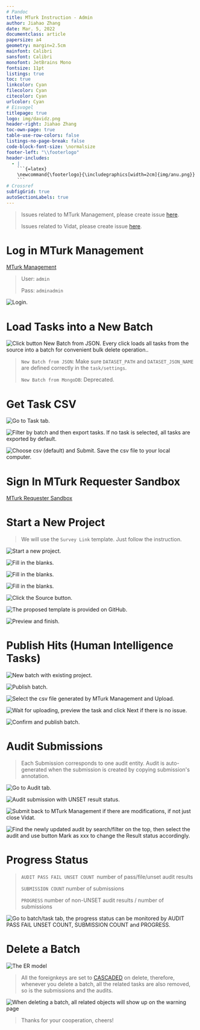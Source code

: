 ```yaml
---
# Pandoc
title: MTurk Instruction - Admin
author: Jiahao Zhang
date: Mar. 5, 2022
documentclass: article
papersize: a4
geometry: margin=2.5cm
mainfont: Calibri
sansfont: Calibri
monofont: JetBrains Mono
fontsize: 11pt
listings: true
toc: true
linkcolor: Cyan
filecolor: Cyan
citecolor: Cyan
urlcolor: Cyan
# Eisvogel
titlepage: true
logo: img/davidz.png
header-right: Jiahao Zhang
toc-own-page: true
table-use-row-colors: false
listings-no-page-break: false
code-block-font-size: \normalsize
footer-left: "\\footerlogo"
header-includes:
  - |
    ```{=latex}
    \newcommand{\footerlogo}{\includegraphics[width=2cm]{img/anu.png}}
    ```
# Crossref
subfigGrid: true
autoSectionLabels: true
---
```


> Issues related to MTurk Management, please create issue [here](https://github.com/DavidZhang73/MTurkManagement/issues).
>
> Issues related to Vidat, please create issue [here](https://github.com/anucvml/vidat/issues).

# Log in MTurk Management

[MTurk Management](https://mturk.davidz.cn)

> User: `admin`
>
> Pass: `adminadmin`

![Login.](img/step0-1.png)

# Load Tasks into a New Batch

![Click button `New Batch from JSON`. Every click loads all tasks from the source into a batch for convenient bulk delete operation..](img/step0-2.png)

> `New Batch from JSON`: Make sure `DATASET_PATH` and `DATASET_JSON_NAME` are defined correctly in the `task/settings`.
>
> `New Batch from MongoDB`: Deprecated.

# Get Task CSV

![Go to Task tab.](img/step0-3.png)

![Filter by batch and then export tasks. If no task is selected, all tasks are exported by default.](img/step0-4.png)

![Choose `csv` (default) and Submit. Save the csv file to your local computer.](img/step0-5.png)

# Sign In MTurk Requester Sandbox

[MTurk Requester Sandbox](https://requestersandbox.mturk.com/signin_options)

# Start a New Project

> We will use the `Survey Link` template. Just follow the instruction.

![Start a new project.](img/start-a-project.png)

![Fill in the blanks.](img/step2-1.png)

![Fill in the blanks.](img/step2-2.png)

![Fill in the blanks.](img/step2-3.png)

![Click the `Source` button.](img/step3-1.png)

![The proposed template is provided on [GitHub](https://github.com/DavidZhang73/MTurkManagement/blob/main/MTurkFrontend/index.html).](img/step3-2.png)

![Preview and finish.](img/step4.png)

# Publish Hits (Human Intelligence Tasks)

![New batch with existing project.](img/step5-1.png)

![Publish batch.](img/step5-2.png)

![Select the csv file generated by MTurk Management and Upload.](img/step5-3.png)

![Wait for uploading, preview the task and click Next if there is no issue.](img/step5-4.png)

![Confirm and publish batch.](img/step5-5.png)

# Audit Submissions

> Each Submission corresponds to one audit entity. Audit is auto-generated when the submission is created by copying submission's annotation.

![Go to Audit tab.](img/step6-1.png)

![Audit submission with `UNSET` result status.](img/step6-2.png)

![Submit back to MTurk Management if there are modifications, if not just close Vidat.](img/step6-3.png)

![Find the newly updated audit by search/filter on the top, then select the audit and use button `Mark as xxx` to change the Result status accordingly.](img/step6-4.png)

# Progress Status

> `AUDIT PASS FAIL UNSET COUNT `number of pass/file/unset audit results
>
> `SUBMISSION COUNT` number of submissions
>
> `PROGRESS` number of non-UNSET audit results / number of submissions

![Go to batch/task tab, the progress status can be monitored by `AUDIT PASS FAIL UNSET COUNT`, `SUBMISSION COUNT` and `PROGRESS`.](img/step7.png)

# Delete a Batch

![The ER model](img/database.svg)

> All the foreignkeys are set to [CASCADED](https://docs.djangoproject.com/en/4.0/ref/models/fields/#django.db.models.ForeignKey.on_delete) on delete, therefore, whenever you delete a batch, all the related tasks are also removed, so is the submissions and the audits.

![When deleting a batch, all related objects will show up on the warning page](img/step8.png)

> Thanks for your cooperation, cheers!

